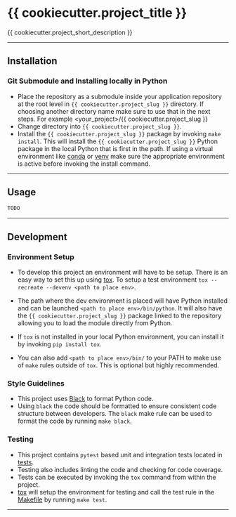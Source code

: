 # {{ cookiecutter.project_title }}

{{ cookiecutter.project_short_description }}

---

## Installation

### Git Submodule and Installing locally in Python

* Place the repository as a submodule inside your application repository
at the root level in `{{ cookiecutter.project_slug }}` directory. If choosing another directory
name make sure to use that in the next steps. For example <your_project>/{{ cookiecutter.project_slug }}
* Change directory into `{{ cookiecutter.project_slug }}`.
* Install the `{{ cookiecutter.project_slug }}` package by invoking `make install`. This will
install the `{{ cookiecutter.project_slug }}` Python package in the local Python that is first
in the path. If using a virtual environment like
[conda](https://docs.conda.io/en/latest/) or
[venv](https://docs.python.org/3/library/venv.html) make sure the appropriate
environment is active before invoking the install command.

---

## Usage
```python
TODO
```

---

## Development

### Environment Setup

* To develop this project an environment will have to be setup. There is an
easy way to set this up using [tox](https://tox.readthedocs.io/en/latest/). To
setup a test environment `tox --recreate --devenv <path to place env>`.

* The path where the dev environment is placed will have Python installed and
can be launched `<path to place env>/bin/python`. It will also have the
`{{ cookiecutter.project_slug }}` package linked to the repository allowing you to load the module
directly from Python.

* If `tox` is not installed in your local Python environment, you can install
it by invoking `pip install tox`.

* You can also add `<path to place env>/bin/` to your PATH to make use of
`make` rules outside of `tox`. This is optional but highly recommended.

### Style Guidelines

* This project uses [Black](https://github.com/psf/black) to format Python code.
* Using `black` the code should be formatted to ensure consistent code structure between
developers. The `black` make rule can be used to format the code by running 
`make black`.

### Testing

* This project contains `pytest` based unit and integration tests located in
[tests](./tests).
* Testing also includes linting the code and checking for code coverage.
* Tests can be executed by invoking the `tox` command from within the project.
* [tox](https://tox.readthedocs.io/en/latest/) will setup the environment for
testing and call the test rule in the [Makefile](./Makefile) by running
`make test`.

---
